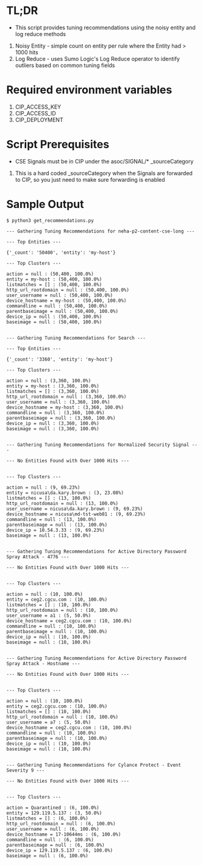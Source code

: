# TL;DR
- This script provides tuning recommendations using the noisy entity and log reduce methods 

1. Noisy Entity - simple count on entity per rule where the Entity had > 1000 hits
2. Log Reduce - uses Sumo Logic's Log Reduce operator to identify outliers based on common tuning fields 

# Required environment variables
1. CIP_ACCESS_KEY
2. CIP_ACCESS_ID
3. CIP_DEPLOYMENT

# Script Prerequisites 
* CSE Signals must be in CIP under the asoc/SIGNAL/* _sourceCategory
1. This is a hard coded _sourceCategory when the Signals are forwarded to CIP, so you just need to make sure forwarding is enabled

# Sample Output
```
$ python3 get_recommendations.py 

--- Gathering Tuning Recommendations for neha-p2-content-cse-long ---

--- Top Entities ---

{'_count': '50400', 'entity': 'my-host'}

--- Top Clusters ---

action = null : (50,400, 100.0%)
entity = my-host : (50,400, 100.0%)
listmatches = [] : (50,400, 100.0%)
http_url_rootdomain = null : (50,400, 100.0%)
user_username = null : (50,400, 100.0%)
device_hostname = my-host : (50,400, 100.0%)
commandline = null : (50,400, 100.0%)
parentbaseimage = null : (50,400, 100.0%)
device_ip = null : (50,400, 100.0%)
baseimage = null : (50,400, 100.0%)


--- Gathering Tuning Recommendations for Search ---

--- Top Entities ---

{'_count': '3360', 'entity': 'my-host'}

--- Top Clusters ---

action = null : (3,360, 100.0%)
entity = my-host : (3,360, 100.0%)
listmatches = [] : (3,360, 100.0%)
http_url_rootdomain = null : (3,360, 100.0%)
user_username = null : (3,360, 100.0%)
device_hostname = my-host : (3,360, 100.0%)
commandline = null : (3,360, 100.0%)
parentbaseimage = null : (3,360, 100.0%)
device_ip = null : (3,360, 100.0%)
baseimage = null : (3,360, 100.0%)


--- Gathering Tuning Recommendations for Normalized Security Signal ---

--- No Entities Found with Over 1000 Hits ---


--- Top Clusters ---

action = null : (9, 69.23%)
entity = nicusa\da.kary.brown : (3, 23.08%)
listmatches = [] : (13, 100.0%)
http_url_rootdomain = null : (13, 100.0%)
user_username = nicusa\da.kary.brown : (9, 69.23%)
device_hostname = nicusa\md-tst-web01 : (9, 69.23%)
commandline = null : (13, 100.0%)
parentbaseimage = null : (13, 100.0%)
device_ip = 10.54.3.33 : (9, 69.23%)
baseimage = null : (13, 100.0%)


--- Gathering Tuning Recommendations for Active Directory Password Spray Attack - 4776 ---

--- No Entities Found with Over 1000 Hits ---


--- Top Clusters ---

action = null : (10, 100.0%)
entity = ceg2.cgcu.com : (10, 100.0%)
listmatches = [] : (10, 100.0%)
http_url_rootdomain = null : (10, 100.0%)
user_username = a1 : (5, 50.0%)
device_hostname = ceg2.cgcu.com : (10, 100.0%)
commandline = null : (10, 100.0%)
parentbaseimage = null : (10, 100.0%)
device_ip = null : (10, 100.0%)
baseimage = null : (10, 100.0%)


--- Gathering Tuning Recommendations for Active Directory Password Spray Attack - Hostname ---

--- No Entities Found with Over 1000 Hits ---


--- Top Clusters ---

action = null : (10, 100.0%)
entity = ceg2.cgcu.com : (10, 100.0%)
listmatches = [] : (10, 100.0%)
http_url_rootdomain = null : (10, 100.0%)
user_username = a7 : (5, 50.0%)
device_hostname = ceg2.cgcu.com : (10, 100.0%)
commandline = null : (10, 100.0%)
parentbaseimage = null : (10, 100.0%)
device_ip = null : (10, 100.0%)
baseimage = null : (10, 100.0%)


--- Gathering Tuning Recommendations for Cylance Protect - Event Severity 9 ---

--- No Entities Found with Over 1000 Hits ---


--- Top Clusters ---

action = Quarantined : (6, 100.0%)
entity = 129.119.5.137 : (3, 50.0%)
listmatches = [] : (6, 100.0%)
http_url_rootdomain = null : (6, 100.0%)
user_username = null : (6, 100.0%)
device_hostname = 17-10644ms : (6, 100.0%)
commandline = null : (6, 100.0%)
parentbaseimage = null : (6, 100.0%)
device_ip = 129.119.5.137 : (6, 100.0%)
baseimage = null : (6, 100.0%)
```